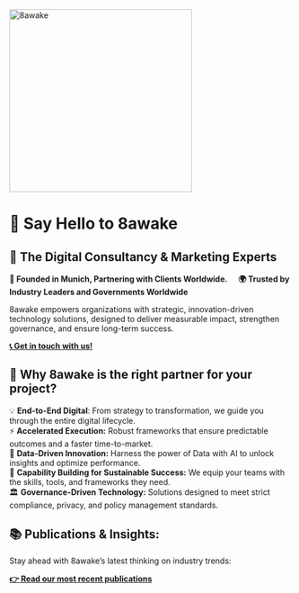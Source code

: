 <picture>
    <source media="(prefers-color-scheme: light)" srcset="https://assets.8awake.com/logo.png">
    <source media="(prefers-color-scheme: dark)" srcset="https://assets.8awake.com/logo-white.png">
    <img alt="8awake" src="[8awake](https://assets.8awake.com/logo.png)" width="325">
</picture>

<br>

# 👋 Say Hello to 8awake

## 🚀 The Digital Consultancy & Marketing Experts

**🍺 Founded in Munich, Partnering with Clients Worldwide.** &nbsp;&nbsp;&nbsp; **🌍 Trusted by Industry Leaders and Governments Worldwide**

8awake empowers organizations with strategic, innovation-driven technology solutions, designed to deliver measurable impact, strengthen governance, and ensure long-term success.

**[📞 Get in touch with us!](https://www.8awake.com/contact/)**

##  🎯 Why 8awake is the right partner for your project?

💡 **End-to-End Digital**: From strategy to transformation, we guide you through the entire digital lifecycle.\
⚡ **Accelerated Execution:** Robust frameworks that ensure predictable outcomes and a faster time-to-market.\
🧠 **Data-Driven Innovation:** Harness the power of Data with AI to unlock insights and optimize performance.\
🏅 **Capability Building for Sustainable Success:** We equip your teams with the skills, tools, and frameworks they need.\
🏛️ **Governance-Driven Technology:** Solutions designed to meet strict compliance, privacy, and policy management standards.

## 📚 Publications & Insights:

Stay ahead with 8awake’s latest thinking on industry trends:

**[👉 Read our most recent publications](https://www.8awake.com/insights/)**